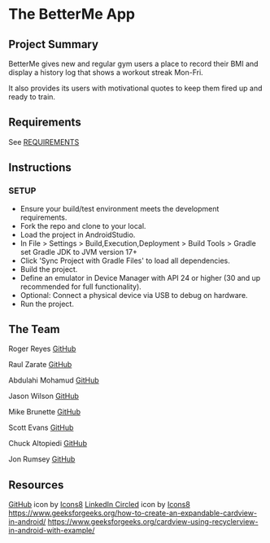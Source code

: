 # The BetterMe App

## Project Summary

BetterMe gives new and regular gym users a place to record their BMI and display a history log that shows a workout streak Mon-Fri.

It also provides its users with motivational quotes to keep them fired up and ready to train.

## Requirements

See [REQUIREMENTS](./REQUIREMENTS.md)

## Instructions

### SETUP

- Ensure your build/test environment meets the development requirements.
- Fork the repo and clone to your local.
- Load the project in AndroidStudio.
- In File > Settings > Build,Execution,Deployment > Build Tools > Gradle set Gradle JDK to JVM version 17+
- Click 'Sync Project with Gradle Files' to load all dependencies.
- Build the project. 
- Define an emulator in Device Manager with API 24 or higher (30 and up recommended for full functionality). 
- Optional: Connect a physical device via USB to debug on hardware.
- Run the project.

## The Team

Roger Reyes [GitHub](https://github.com/RogerMReyes)

Raul Zarate [GitHub](https://github.com/zaratr)

Abdulahi Mohamud [GitHub](https://github.com/AbdulahiMohamud)

Jason Wilson [GitHub](https://github.com/WilsonJhub)

Mike Brunette [GitHub](https://github.com/mcbrunette33) 

Scott Evans [GitHub](https://github.com/mScottEvans)

Chuck Altopiedi [GitHub](https://github.com/ChuckAlto)

Jon Rumsey [GitHub](https://github.com/nojronatron)

## Resources
<a target="_blank" href="https://icons8.com/icon/v551nqGeHhGn/github">GitHub</a> icon by <a target="_blank" href="https://icons8.com">Icons8</a>
<a target="_blank" href="https://icons8.com/icon/UyatB5WgOdeP/linkedin-circled">LinkedIn Circled</a> icon by <a target="_blank" href="https://icons8.com">Icons8</a>
https://www.geeksforgeeks.org/how-to-create-an-expandable-cardview-in-android/
https://www.geeksforgeeks.org/cardview-using-recyclerview-in-android-with-example/